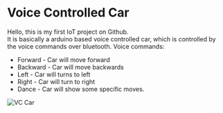 # Voice Controlled Car

Hello, this is my first IoT project on Github.<br>
It is basically a arduino based voice controlled car, which is controlled by the voice commands over bluetooth.<be>
<be>
Voice commands:<br>
  - Forward - Car will move forward
  - Backward - Car will move backwards
  - Left - Car will turns to left
  - Right - Car will turn to right
  - Dance - Car will show some specific moves.<be>

![VC Car](https://github.com/Sid-500/Voice-Controlled-Car/assets/119853201/03bd716c-1a5d-49b0-a582-caf67d0c15fc)
